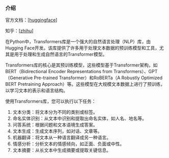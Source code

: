 ### 介绍

官方文档：[[huggingface](https://huggingface.co/transformers/)]

知乎：[[zhihu](https://www.zhihu.com/tardis/zm/art/390814850)]

在Python中，Transformers库是一个强大的自然语言处理（NLP）库，由Hugging Face开发。该库提供了许多用于处理文本数据的预训练模型和工具，尤其是用于处理和生成自然语言的Transformer模型。

Transformers库的核心是其预训练模型，这些模型基于Transformer架构，如BERT（Bidirectional Encoder Representations from Transformers）、GPT（Generative Pre-trained Transformer）和RoBERTa（A Robustly Optimized BERT Pretraining Approach）等。这些模型在大规模文本数据上进行了预训练，以学习文本的表示和语言结构。

使用Transformers库，您可以执行以下任务：

1. 文本分类：将文本分为不同的类别或标签。
2. 命名实体识别：从文本中识别和提取出命名实体，如人名、地名等。
3. 问答系统：根据问题和文本语境生成答案。
4. 文本生成：生成文本序列，如对话、文章等。
5. 机器翻译：将文本从一种语言翻译成另一种语言。
6. 情感分析：分析文本的情感倾向，如正面、负面或中性。
7. 文本摘要：从长文本中生成摘要或提取关键信息。